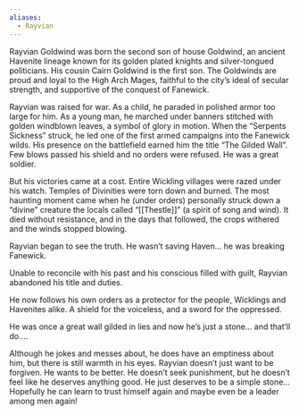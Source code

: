 ```yaml
---
aliases:
  - Rayvian
---
```

Rayvian Goldwind was born the second son of house Goldwind, an ancient Havenite lineage known for its golden plated knights and silver-tongued politicians. His cousin Cairn Goldwind is the first son. The Goldwinds are proud and loyal to the High Arch Mages, faithful to the city’s ideal of secular strength, and supportive of the conquest of Fanewick.


Rayvian was raised for war. As a child, he paraded in polished armor too large for him. As a young man, he marched under banners stitched with golden windblown leaves, a symbol of glory in motion. When the “Serpents Sickness” struck, he led one of the first armed campaigns into the Fanewick wilds. His presence on the battlefield earned him the title “The Gilded Wall”. Few blows passed his shield and no orders were refused. He was a great soldier. 

  

But his victories came at a cost. Entire Wickling villages were razed under his watch. Temples of Divinities were torn down and burned. The most haunting moment came when he (under orders) personally struck down a “divine” creature the locals called “[[Thestle]]” (a spirit of song and wind). It died without resistance, and in the days that followed, the crops withered and the winds stopped blowing.

  
Rayvian began to see the truth. He wasn’t saving Haven… he was breaking Fanewick.

Unable to reconcile with his past and his conscious filled with guilt, Rayvian abandoned his title and duties.  

He now follows his own orders as a protector for the people, Wicklings and Havenites alike. A shield for the voiceless, and a sword for the oppressed. 

  

He was once a great wall gilded in lies and now he’s just a stone… and that’ll do….

  

Although he jokes and messes about, he does have an emptiness about him, but there is still warmth in his eyes. Rayvian doesn’t just want to be forgiven. He wants to be better. He doesn’t seek punishment, but he doesn’t feel like he deserves anything good. He just deserves to be a simple stone… Hopefully he can learn to trust himself again and maybe even be a leader among men again!